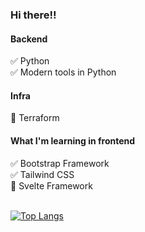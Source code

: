 ### Hi there!!

#### Backend
:white_check_mark: Python <br/>
:white_check_mark: Modern tools in Python <br/>
#### Infra
:seedling: Terraform <br/>

#### What I'm learning in frontend
:white_check_mark: Bootstrap Framework <br/>
:white_check_mark: Tailwind CSS <br/>
:seedling: Svelte Framework<br/>
<br/>

[![Top Langs](https://github-readme-stats.vercel.app/api/top-langs/?username=pritisolanki&langs_count=8&layout=compact&theme=tokyonight)](https://github.com/pritisolanki/github-readme-stats)

